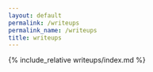 ```yaml
---
layout: default
permalink: /writeups
permalink_name: /writeups
title: writeups
---
```


{% include_relative writeups/index.md %}
